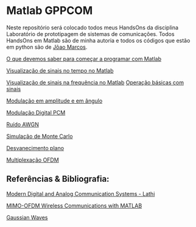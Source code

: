 # Matlab GPPCOM
Neste repositório será colocado todos meus HandsOns da disciplina Laboratório de prototipagem de sistemas de comunicações.
Todos HandsOns em Matlab são de minha autoria e todos os códigos que estão em python são de [Jõao Marcos](https://github.com/jmarcoscosta/python-gppcom).

[O que devemos saber para começar a programar com Matlab](http://nbviewer.jupyter.org/github/SaraivaLucas/MatlabGppcom/blob/master/handson02_matlab.ipynb)

[Visualização de sinais no tempo no Matlab](http://nbviewer.jupyter.org/github/SaraivaLucas/MatlabGppcom/blob/master/handson03_matlab.ipynb)

[Visualização de sinais na frequência no Matlab](http://nbviewer.jupyter.org/github/SaraivaLucas/MatlabGppcom/blob/master/handson04_matlab.ipynb)
[Operação básicas com sinais ](http://nbviewer.jupyter.org/github/SaraivaLucas/MatlabGppcom/blob/master/handson05_matlab.ipynb)

[Modulação em amplitude e em ângulo](http://nbviewer.jupyter.org/github/SaraivaLucas/MatlabGppcom/blob/master/handson06_Matlab.ipynb)

[Modulação Digital PCM](http://nbviewer.jupyter.org/github/SaraivaLucas/MatlabGppcom/blob/master/handson07_Matlab.ipynb)

[Ruído AWGN](http://nbviewer.jupyter.org/github/SaraivaLucas/MatlabGppcom/blob/master/handson08_Matlab.ipynb)

[Simulação de Monte Carlo](http://nbviewer.jupyter.org/github/SaraivaLucas/MatlabGppcom/blob/master/handson09_Matlab.ipynb)

[Desvanecimento plano](http://nbviewer.jupyter.org/github/SaraivaLucas/MatlabGppcom/blob/master/handson11_Matlab.ipynb)

[Multiplexação OFDM](http://nbviewer.jupyter.org/github/SaraivaLucas/MatlabGppcom/blob/master/handson13_Matlab.ipynb)









## Referências & Bibliografia:

[Modern Digital and Analog Communication Systems - Lathi](https://www.amazon.com/Modern-Digital-Analog-Communication-Systems/dp/0198073801/ref=pd_lpo_sbs_14_img_0/138-9919462-8958560?_encoding=UTF8&psc=1&refRID=TXN5PSW2YXQYQ8RDV3D3)

[MIMO-OFDM Wireless Communications with MATLAB](http://www.ee.iitm.ac.in/~giri/pdfs/EE6002/book-cho.pdf)

[Gaussian Waves](http://www.gaussianwaves.com/)
